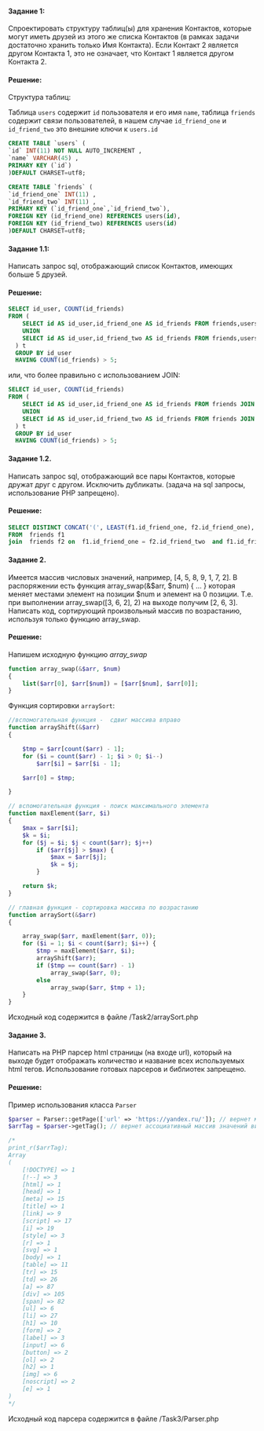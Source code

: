 #### Задание 1:
Спроектировать структуру таблиц(ы) для хранения Контактов, которые могут иметь друзей из этого же списка Контактов (в рамках задачи достаточно хранить только Имя Контакта). Если Контакт 2 является другом Контакта 1, это не означает, что Контакт 1 является другом Контакта 2.

#### Решение:

Структура таблиц:

Таблица `users` содержит `id` пользователя и его имя `name`, таблица `friends` содержит связи пользователей, в нашем случае `id_friend_one` и `id_friend_two` это внешние ключи к `users.id` 

```sql
CREATE TABLE `users` (
`id` INT(11) NOT NULL AUTO_INCREMENT ,
`name` VARCHAR(45) ,
PRIMARY KEY (`id`)
)DEFAULT CHARSET=utf8;

CREATE TABLE `friends` (
`id_friend_one` INT(11) ,
`id_friend_two` INT(11) ,
PRIMARY KEY (`id_friend_one`,`id_friend_two`),
FOREIGN KEY (id_friend_one) REFERENCES users(id),
FOREIGN KEY (id_friend_two) REFERENCES users(id)
)DEFAULT CHARSET=utf8;
```

#### Задание 1.1: 

Написать запрос sql, отображающий список Контактов, имеющих больше 5 друзей.

#### Решение:

```sql
SELECT id_user, COUNT(id_friends)
FROM (
	SELECT id AS id_user,id_friend_one AS id_friends FROM friends,users WHERE id_friend_two = id
	UNION
	SELECT id AS id_user,id_friend_two AS id_friends FROM friends,users WHERE id_friend_one = id
  ) t
  GROUP BY id_user
  HAVING COUNT(id_friends) > 5;
```
или, что более правильно с использованием JOIN:
```sql
SELECT id_user, COUNT(id_friends)
FROM (
	SELECT id AS id_user,id_friend_one AS id_friends FROM friends JOIN users ON id_friend_two = id
	UNION
	SELECT id AS id_user,id_friend_two AS id_friends FROM friends JOIN users ON id_friend_one = id
  ) t
  GROUP BY id_user
  HAVING COUNT(id_friends) > 5;
```

#### Задание 1.2. 

Написать запрос sql, отображающий все пары Контактов, которые дружат друг с другом. Исключить дубликаты.
(задача на sql запросы, использование PHP запрещено).

#### Решение:

```sql
SELECT DISTINCT CONCAT('(', LEAST(f1.id_friend_one, f2.id_friend_one), ',', GREATEST(f1.id_friend_two, f2.id_friend_two), ')') row
FROM  friends f1 
join  friends f2 on  f1.id_friend_one = f2.id_friend_two  and f1.id_friend_two = f2.id_friend_one where f1.id_friend_one in (select id from users);
```

#### Задание 2. 

Имеется массив числовых значений, например, [4, 5, 8, 9, 1, 7, 2]. В распоряжении есть функция array_swap(&$arr, $num) { … } которая меняет местами элемент на позиции $num и элемент на 0 позиции. Т.е. при выполнении array_swap([3, 6, 2], 2) на выходе получим [2, 6, 3].
Написать код, сортирующий произвольный массив по возрастанию, используя только функцию array_swap.

#### Решение:

Напишем исходную функцию _array_swap_

```php
function array_swap(&$arr, $num)
{
    list($arr[0], $arr[$num]) = [$arr[$num], $arr[0]];
}
```
Функция сортировки `arraySort`:

```php
//вспомогательная функция -  сдвиг массива вправо
function arrayShift(&$arr)
{

    $tmp = $arr[count($arr) - 1];
    for ($i = count($arr) - 1; $i > 0; $i--)
        $arr[$i] = $arr[$i - 1];

    $arr[0] = $tmp;

}

// вспомогательная функция - поиск максимального элемента
function maхElement($arr, $i)
{
    $max = $arr[$i];
    $k = $i;
    for ($j = $i; $j < count($arr); $j++)
        if ($arr[$j] > $max) {
            $max = $arr[$j];
            $k = $j;
        }

    return $k;
}

// главная функция - сортировка массива по возрастанию
function arraySort(&$arr)
{

    array_swap($arr, maхElement($arr, 0));
    for ($i = 1; $i < count($arr); $i++) {
        $tmp = maхElement($arr, $i);
        arrayShift($arr);
        if ($tmp == count($arr) - 1)
            array_swap($arr, 0);
        else
            array_swap($arr, $tmp + 1);
    }
}
```
Исходный код содержится в файле /Task2/arraySort.php

#### Задание 3. 

Написать на PHP парсер html страницы (на входе url), который на выходе будет отображать количество и название всех используемых html тегов. Использование готовых парсеров и библиотек запрещено.

#### Решение:

Пример использования класса `Parser`

``` php
$parser = Parser::getPage(['url' => 'https://yandex.ru/']); // вернет массив данных | false
$arrTag = $parser->getTag(); // вернет ассоциативный массив значений вида ['html тег'=> 'количество на странице' ] | false

/*
print_r($arrTag);
Array
(
    [!DOCTYPE] => 1
    [!--] => 3
    [html] => 1
    [head] => 1
    [meta] => 15
    [title] => 1
    [link] => 9
    [script] => 17
    [i] => 19
    [style] => 3
    [r] => 1
    [svg] => 1
    [body] => 1
    [table] => 11
    [tr] => 15
    [td] => 26
    [a] => 87
    [div] => 105
    [span] => 82
    [ul] => 6
    [li] => 27
    [h1] => 10
    [form] => 2
    [label] => 3
    [input] => 6
    [button] => 2
    [ol] => 2
    [h2] => 1
    [img] => 6
    [noscript] => 2
    [e] => 1
)
*/
```

Исходный код парсера содержится в файле /Task3/Parser.php
